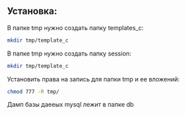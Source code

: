 Установка:
---------

В папке tmp нужно создать папку templates_c:

 ```sh
 mkdir tmp/template_c
 ```

 В папке tmp нужно создать папку session:

  ```sh
  mkdir tmp/template_c
  ```

Установить права на запись для папки tmp и ее вложений:

 ```sh
 chmod 777 -R tmp/
 ```
 
Дамп базы даееых mysql лежит в папке db